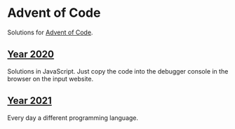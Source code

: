# Advent of Code

Solutions for [Advent of Code](https://adventofcode.com).

## [Year 2020](2020/)

Solutions in JavaScript. Just copy the code into the debugger console in the browser on the input website.

## [Year 2021](2021/)

Every day a different programming language.
